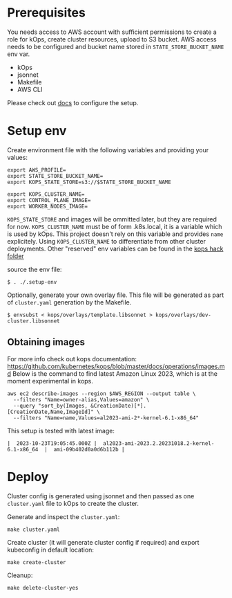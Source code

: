 # Prerequisites

You needs access to AWS account with sufficient permissions to create a role for kOps, create cluster resources, upload to S3 bucket.
AWS access needs to be configured and bucket name stored in `STATE_STORE_BUCKET_NAME` env var.

* kOps
* jsonnet
* Makefile
* AWS CLI

Please check out [docs](../docs/setup.md) to configure the setup.

# Setup env

Create environment file with the following variables and providing your values:

```
export AWS_PROFILE=
export STATE_STORE_BUCKET_NAME=
export KOPS_STATE_STORE=s3://$STATE_STORE_BUCKET_NAME

export KOPS_CLUSTER_NAME=
export CONTROL_PLANE_IMAGE=
export WORKER_NODES_IMAGE=
```

`KOPS_STATE_STORE` and images will be ommitted later, but they are required for now.
`KOPS_CLUSTER_NAME` must be of form <NAME>.k8s.local, it is a variable which is used by kOps. This project doesn't rely on this variable and provides `name` explicitely. Using `KOPS_CLUSTER_NAME` to differentiate from other cluster deployments.
Other "reserved" env variables can be found in the [kops hack folder](https://github.com/kubernetes/kops/blob/b9c89c42a56318170a34f7986b4bf60a49a6cf4f/hack/update-expected.sh#L31)

source the env file:
```
$ . ./.setup-env
```

Optionally, generate your own overlay file. This file will be generated as part of `cluster.yaml` generation by the Makefile.

```
$ envsubst < kops/overlays/template.libsonnet > kops/overlays/dev-cluster.libsonnet
```

## Obtaining images

For more info check out kops documentation: https://github.com/kubernetes/kops/blob/master/docs/operations/images.md
Below is the command to find latest Amazon Linux 2023, which is at the moment experimental in kops.

```
aws ec2 describe-images --region $AWS_REGION --output table \
  --filters "Name=owner-alias,Values=amazon" \
  --query "sort_by(Images, &CreationDate)[*].[CreationDate,Name,ImageId]" \
  --filters "Name=name,Values=al2023-ami-2*-kernel-6.1-x86_64"
```

This setup is tested with latest image:
```
|  2023-10-23T19:05:45.000Z |  al2023-ami-2023.2.20231018.2-kernel-6.1-x86_64  |  ami-09b402d0a0d6b112b |
```

# Deploy

Cluster config is generated using jsonnet and then passed as one `cluster.yaml` file to kOps to create the cluster.

Generate and inspect the `cluster.yaml`:
```
make cluster.yaml
```

Create cluster (it will generate cluster config if required) and export kubeconfig in default location:
```
make create-cluster
```

Cleanup:
```
make delete-cluster-yes
```

